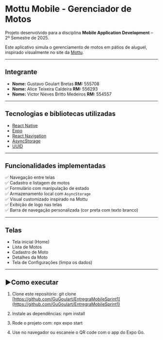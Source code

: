 # Mottu Mobile - Gerenciador de Motos

Projeto desenvolvido para a disciplina **Mobile Application Development** – 2º Semestre de 2025.

Este aplicativo simula o gerenciamento de motos em pátios de aluguel, inspirado visualmente no site da [Mottu](https://mottu.com.br).

---

## Integrante

- **Nome:** Gustavo Goulart Bretas  **RM:** 555708
- **Nome:** Alice Teixeira Caldeira  **RM:** 556293
- **Nome:** Victor Nieves Britto Medeiros  **RM:** 554557

---

## Tecnologias e bibliotecas utilizadas

- [React Native](https://reactnative.dev/)
- [Expo](https://expo.dev/)
- [React Navigation](https://reactnavigation.org/)
- [AsyncStorage](https://react-native-async-storage.github.io/async-storage/)
- [UUID](https://www.npmjs.com/package/uuid)

---

## Funcionalidades implementadas

✅ Navegação entre telas  
✅ Cadastro e listagem de motos  
✅ Formulário com manipulação de estado  
✅ Armazenamento local com `AsyncStorage`  
✅ Visual customizado inspirado na Mottu  
✅ Exibição de logo nas telas  
✅ Barra de navegação personalizada (cor preta com texto branco)

---

## Telas

- Tela inicial (Home)
- Lista de Motos
- Cadastro de Moto
- Detalhes da Moto
- Tela de Configurações (limpa os dados)

---

## ▶Como executar

1. Clone este repositório:
git clone [https://github.com/GuGoulart/EntregraMobileSprint1](https://github.com/GuGoulart/EntregraMobileSprint1)

2. Instale as dependências:
npm install

3. Rode o projeto com:
npx expo start

4. Use no navegador ou escaneie o QR code com o app do Expo Go.
